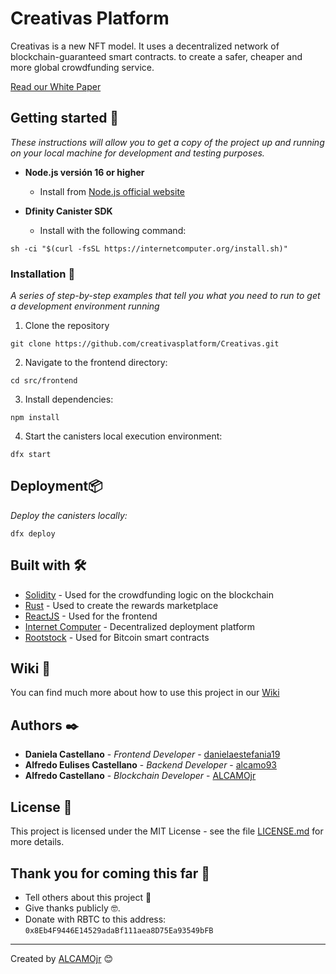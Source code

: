 # Creativas Platform 

Creativas is a new NFT model. It uses a decentralized network of blockchain-guaranteed smart contracts. to create a safer, cheaper and more global crowdfunding service.

[Read our White Paper](https://gateway.pinata.cloud/ipfs/Qmf9VdypvDfKLa9bhJWveBENAJpr7PYZe7JrN85z5dV2g6)

## Getting started 🚀

_These instructions will allow you to get a copy of the project up and running on your local machine for development and testing purposes._

* **Node.js versión 16 or higher**
  * Install from [Node.js official website](https://nodejs.org/)

* **Dfinity Canister SDK**
  * Install with the following command:
```
sh -ci "$(curl -fsSL https://internetcomputer.org/install.sh)"
```

### Installation 🔧

_A series of step-by-step examples that tell you what you need to run to get a development environment running_

1. Clone the repository 
```
git clone https://github.com/creativasplatform/Creativas.git
```

2. Navigate to the frontend directory:
```
cd src/frontend
```
3. Install dependencies:
```
npm install
```
4. Start the canisters local execution environment:
```
dfx start
```
## Deployment📦
_Deploy the canisters locally:_
```
dfx deploy
```


## Built with 🛠️

* [Solidity](https://soliditylang.org/) - Used for the crowdfunding logic on the blockchain
* [Rust](https://www.rust-lang.org/) - Used to create the rewards marketplace
* [ReactJS](https://reactjs.org/) - Used for the frontend
* [Internet Computer](https://internetcomputer.org/) - Decentralized deployment platform
* [Rootstock](https://www.rsk.co/) - Used for Bitcoin smart contracts



## Wiki 📖

You can find much more about how to use this project in our [Wiki](https://app.gitbook.com/o/ipfdN1ppy3Q6FZ385v35/s/wdxrMlQW8Wb7HGQXIWxw/)


## Authors ✒️

* **Daniela Castellano** - *Frontend Developer* - [danielaestefania19](https://github.com/danielaestefania19)
* **Alfredo Eulises Castellano** - *Backend Developer* - [alcamo93](https://github.com/alcamo93)
* **Alfredo Castellano** - *Blockchain Developer* - [ALCAMOjr](https://github.com/ALCAMOjr)


## License 📄

This project is licensed under the MIT License - see the file [LICENSE.md](LICENSE.md) for more details.

## Thank you for coming this far 🎁

* Tell others about this project 📢
* Give thanks publicly 🤓.
* Donate with RBTC to this address: `0x8Eb4F9446E14529adaBf111aea8D75Ea93549bFB`



---
Created by [ALCAMOjr](https://github.com/ALCAMOjr) 😊